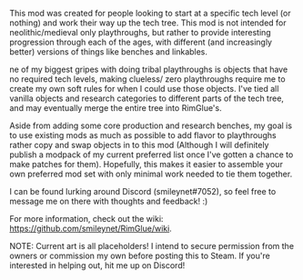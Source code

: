 This mod was created for people looking to start at a specific tech level (or nothing) and work their way up the tech tree. This mod is not intended for neolithic/medieval only playthroughs, but rather to provide interesting progression through each of the ages, with different (and increasingly better) versions of things like benches and linkables.

ne of my biggest gripes with doing tribal playthroughs is objects that have no required tech levels, making clueless/ zero playthroughs require me to create my own soft rules for when I could use those objects. I've tied all vanilla objects and research categories to different parts of the tech tree, and may eventually merge the entire tree into RimGlue's.
			
Aside from adding some core production and research benches, my goal is to use existing mods as much as possible to add flavor to playthroughs rather copy and swap objects in to this mod (Although I will definitely publish a modpack of my current preferred list once I've gotten a chance to make patches for them). Hopefully, this makes it easier to assemble your own preferred mod set with only minimal work needed to tie them together.
		
I can be found lurking around Discord (smileynet#7052), so feel free to message me on there with thoughts and feedback! :)

For more information, check out the wiki: https://github.com/smileynet/RimGlue/wiki.

NOTE: Current art is all placeholders! I intend to secure permission from the owners or commission my own before posting this to Steam. If you're interested in helping out, hit me up on Discord!
	
